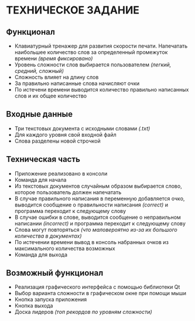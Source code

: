 # **ТЕХНИЧЕСКОЕ ЗАДАНИЕ**

## **Функционал**
- Клавиатурный тренажер для развития скорости печати. Напечатать наибольшее количество слов за определенный промежуток времени *(время фиксировано)*
- Уровень сложности слов выбирается пользователем *(легкий, средний, сложный)*
- Сложность влияет на длину слов
- За правильно написанные слова начисляют очки
- По истечени времени выводится количество правильно написанных слов и их общее количество

## **Входные данные**
- Три текстовых документа с исходными словами *(.txt)*
- Для каждого уровня свой входной файл
- Слова разделены новой строчкой

## **Техническая часть**
- Приложение реализовано в консоли
- Команда для начала
- Из текстовых документов случайным образом выбирается слово, которое пользователь должен напечатать
- В случае правильного написания в переменную добавляется очко, выводится сообщение о правильности написания *(correct)* и программа переходит к следующему слову
- В случае ошибки в слове, выводится сообщение о неправильном написании *(incorrect)* и программа переходит к следующему слову
- Слова могут повторяться *(что маловероятно из-за их большого количества в документах)*
- По истечении времени вывод в консоль набранных очков из максимального количества возможных
- Команда для выхода

## **Возможный функционал**
- Реализация графического интерфейса с помощью библиотеки Qt
- Выбор варианта сложности в графическом окне при помощи мыши
- Кнопка запуска приложения
- Кнопка выхода
- Доска лидеров *(топ рекордов по уровням сложности)*
